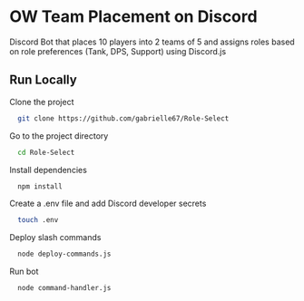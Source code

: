
# OW Team Placement on Discord

Discord Bot that places 10 players into 2 teams of 5 and assigns roles based on role preferences (Tank, DPS, Support) using Discord.js


## Run Locally

Clone the project

```bash
  git clone https://github.com/gabrielle67/Role-Select
```

Go to the project directory

```bash
  cd Role-Select
```

Install dependencies

```bash
  npm install
```

Create a .env file and add Discord developer secrets

```bash
  touch .env
```
Deploy slash commands

```bash
  node deploy-commands.js
```

Run bot
```bash
  node command-handler.js
```
